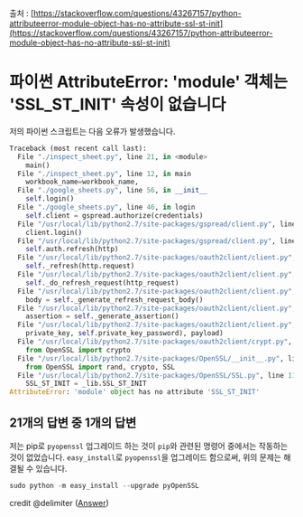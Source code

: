 출처 : [https://stackoverflow.com/questions/43267157/python-attributeerror-module-object-has-no-attribute-ssl-st-init](https://stackoverflow.com/questions/43267157/python-attributeerror-module-object-has-no-attribute-ssl-st-init)

# 파이썬 AttributeError: 'module' 객체는 'SSL\_ST\_INIT' 속성이 없습니다

저의 파이썬 스크립트는 다음 오류가 발생했습니다.

```python
Traceback (most recent call last):
  File "./inspect_sheet.py", line 21, in <module>
    main()
  File "./inspect_sheet.py", line 12, in main
    workbook_name=workbook_name,
  File "./google_sheets.py", line 56, in __init__
    self.login()
  File "./google_sheets.py", line 46, in login
    self.client = gspread.authorize(credentials)
  File "/usr/local/lib/python2.7/site-packages/gspread/client.py", line 335, in authorize
    client.login()
  File "/usr/local/lib/python2.7/site-packages/gspread/client.py", line 98, in login
    self.auth.refresh(http)
  File "/usr/local/lib/python2.7/site-packages/oauth2client/client.py", line 598, in refresh
    self._refresh(http.request)
  File "/usr/local/lib/python2.7/site-packages/oauth2client/client.py", line 769, in _refresh
    self._do_refresh_request(http_request)
  File "/usr/local/lib/python2.7/site-packages/oauth2client/client.py", line 795, in _do_refresh_request
    body = self._generate_refresh_request_body()
  File "/usr/local/lib/python2.7/site-packages/oauth2client/client.py", line 1425, in _generate_refresh_request_body
    assertion = self._generate_assertion()
  File "/usr/local/lib/python2.7/site-packages/oauth2client/client.py", line 1554, in _generate_assertion
    private_key, self.private_key_password), payload)
  File "/usr/local/lib/python2.7/site-packages/oauth2client/crypt.py", line 162, in from_string
    from OpenSSL import crypto
  File "/usr/local/lib/python2.7/site-packages/OpenSSL/__init__.py", line 8, in <module>
    from OpenSSL import rand, crypto, SSL
  File "/usr/local/lib/python2.7/site-packages/OpenSSL/SSL.py", line 118, in <module>
    SSL_ST_INIT = _lib.SSL_ST_INIT
AttributeError: 'module' object has no attribute 'SSL_ST_INIT'
```

## 21개의 답변 중 1개의 답변

저는 pip로 `pyopenssl` 업그레이드 하는 것이 `pip`와 관련된 명령어 중에서는 작동하는 것이 없었습니다. `easy_install`로 `pyopenssl`을 업그레이드 함으로써, 위의 문제는 해결될 수 있습니다.

```python
sudo python -m easy_install --upgrade pyOpenSSL
```

credit @delimiter ([Answer](https://stackoverflow.com/questions/45188413/python-pip-install-is-failing-with-attributeerror-module-object-has-no-att#answer-46475845))
